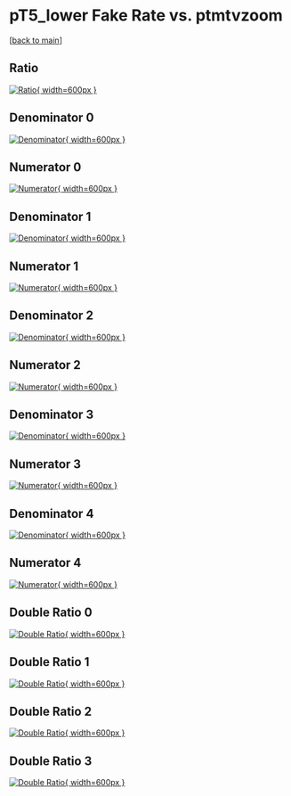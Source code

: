 # pT5_lower Fake Rate vs. ptmtvzoom

[[back to main](./)]



## Ratio

[![Ratio](../mtv/var/pT5_lower_fakerate_ptmtvzoom.png){ width=600px }](../mtv/var/pT5_lower_fakerate_ptmtvzoom.pdf)

## Denominator 0

[![Denominator](../mtv/den/pT5_lower_fakerate_ptmtvzoom_den0.png){ width=600px }](../mtv/den/pT5_lower_fakerate_ptmtvzoom_den0.pdf)

## Numerator 0

[![Numerator](../mtv/num/pT5_lower_fakerate_ptmtvzoom_num0.png){ width=600px }](../mtv/num/pT5_lower_fakerate_ptmtvzoom_num0.pdf)

## Denominator 1

[![Denominator](../mtv/den/pT5_lower_fakerate_ptmtvzoom_den1.png){ width=600px }](../mtv/den/pT5_lower_fakerate_ptmtvzoom_den1.pdf)

## Numerator 1

[![Numerator](../mtv/num/pT5_lower_fakerate_ptmtvzoom_num1.png){ width=600px }](../mtv/num/pT5_lower_fakerate_ptmtvzoom_num1.pdf)

## Denominator 2

[![Denominator](../mtv/den/pT5_lower_fakerate_ptmtvzoom_den2.png){ width=600px }](../mtv/den/pT5_lower_fakerate_ptmtvzoom_den2.pdf)

## Numerator 2

[![Numerator](../mtv/num/pT5_lower_fakerate_ptmtvzoom_num2.png){ width=600px }](../mtv/num/pT5_lower_fakerate_ptmtvzoom_num2.pdf)

## Denominator 3

[![Denominator](../mtv/den/pT5_lower_fakerate_ptmtvzoom_den3.png){ width=600px }](../mtv/den/pT5_lower_fakerate_ptmtvzoom_den3.pdf)

## Numerator 3

[![Numerator](../mtv/num/pT5_lower_fakerate_ptmtvzoom_num3.png){ width=600px }](../mtv/num/pT5_lower_fakerate_ptmtvzoom_num3.pdf)

## Denominator 4

[![Denominator](../mtv/den/pT5_lower_fakerate_ptmtvzoom_den4.png){ width=600px }](../mtv/den/pT5_lower_fakerate_ptmtvzoom_den4.pdf)

## Numerator 4

[![Numerator](../mtv/num/pT5_lower_fakerate_ptmtvzoom_num4.png){ width=600px }](../mtv/num/pT5_lower_fakerate_ptmtvzoom_num4.pdf)

## Double Ratio 0

[![Double Ratio](../mtv/ratio/pT5_lower_fakerate_ptmtvzoom_ratio0.png){ width=600px }](../mtv/ratio/pT5_lower_fakerate_ptmtvzoom_ratio0.pdf)

## Double Ratio 1

[![Double Ratio](../mtv/ratio/pT5_lower_fakerate_ptmtvzoom_ratio1.png){ width=600px }](../mtv/ratio/pT5_lower_fakerate_ptmtvzoom_ratio1.pdf)

## Double Ratio 2

[![Double Ratio](../mtv/ratio/pT5_lower_fakerate_ptmtvzoom_ratio2.png){ width=600px }](../mtv/ratio/pT5_lower_fakerate_ptmtvzoom_ratio2.pdf)

## Double Ratio 3

[![Double Ratio](../mtv/ratio/pT5_lower_fakerate_ptmtvzoom_ratio3.png){ width=600px }](../mtv/ratio/pT5_lower_fakerate_ptmtvzoom_ratio3.pdf)

